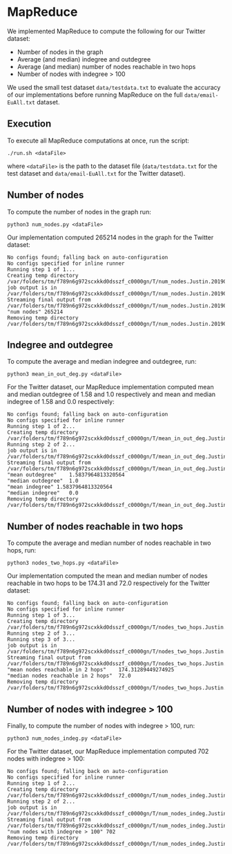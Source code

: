 # MapReduce

We implemented MapReduce to compute the following for our Twitter dataset:

- Number of nodes in the graph
- Average (and median) indegree and outdegree
- Average (and median) number of nodes reachable in two hops
- Number of nodes with indegree > 100

We used the small test dataset `data/testdata.txt` to evaluate the accuracy of our implementations before running 
MapReduce on the full `data/email-EuAll.txt` dataset.

## Execution

To execute all MapReduce computations at once, run the script:

`./run.sh <dataFile>`

where `<dataFile>` is the path to the dataset file (`data/testdata.txt` for the test dataset and `data/email-EuAll.txt` 
for the Twitter dataset).

## Number of nodes

To compute the number of nodes in the graph run:

`python3 num_nodes.py <dataFile>`

Our implementation computed 265214 nodes in the graph for the Twitter dataset:

```
No configs found; falling back on auto-configuration
No configs specified for inline runner
Running step 1 of 1...
Creating temp directory /var/folders/tm/f789n6g972scxkkd0dsszf_c0000gn/T/num_nodes.Justin.20190421.202357.980903
job output is in /var/folders/tm/f789n6g972scxkkd0dsszf_c0000gn/T/num_nodes.Justin.20190421.202357.980903/output
Streaming final output from /var/folders/tm/f789n6g972scxkkd0dsszf_c0000gn/T/num_nodes.Justin.20190421.202357.980903/output...
"num nodes"	265214
Removing temp directory /var/folders/tm/f789n6g972scxkkd0dsszf_c0000gn/T/num_nodes.Justin.20190421.202357.980903...
```

## Indegree and outdegree

To compute the average and median indegree and outdegree, run:

`python3 mean_in_out_deg.py <dataFile>`

For the Twitter dataset, our MapReduce implementation computed mean and median outdegree of 1.58 and 1.0 respectively 
and mean and median indegree of 1.58 and 0.0 respectively:

```
No configs found; falling back on auto-configuration
No configs specified for inline runner
Running step 1 of 2...
Creating temp directory /var/folders/tm/f789n6g972scxkkd0dsszf_c0000gn/T/mean_in_out_deg.Justin.20190421.202416.107121
Running step 2 of 2...
job output is in /var/folders/tm/f789n6g972scxkkd0dsszf_c0000gn/T/mean_in_out_deg.Justin.20190421.202416.107121/output
Streaming final output from /var/folders/tm/f789n6g972scxkkd0dsszf_c0000gn/T/mean_in_out_deg.Justin.20190421.202416.107121/output...
"mean outdegree"	1.5837964813320564
"median outdegree"	1.0
"mean indegree"	1.5837964813320564
"median indegree"	0.0
Removing temp directory /var/folders/tm/f789n6g972scxkkd0dsszf_c0000gn/T/mean_in_out_deg.Justin.20190421.202416.107121...
```

## Number of nodes reachable in two hops

To compute the average and median number of nodes reachable in two hops, run:

`python3 nodes_two_hops.py <dataFile>`

Our implementation computed the mean and median number of nodes reachable in two hops to be 174.31 and 72.0 respectively 
for the Twitter dataset:

```
No configs found; falling back on auto-configuration
No configs specified for inline runner
Running step 1 of 3...
Creating temp directory /var/folders/tm/f789n6g972scxkkd0dsszf_c0000gn/T/nodes_two_hops.Justin.20190423.124922.441571
Running step 2 of 3...
Running step 3 of 3...
job output is in /var/folders/tm/f789n6g972scxkkd0dsszf_c0000gn/T/nodes_two_hops.Justin.20190423.124922.441571/output
Streaming final output from /var/folders/tm/f789n6g972scxkkd0dsszf_c0000gn/T/nodes_two_hops.Justin.20190423.124922.441571/output...
"mean nodes reachable in 2 hops"	174.31289449274925
"median nodes reachable in 2 hops"	72.0
Removing temp directory /var/folders/tm/f789n6g972scxkkd0dsszf_c0000gn/T/nodes_two_hops.Justin.20190423.124922.441571...
```

## Number of nodes with indegree > 100

Finally, to compute the number of nodes with indegree > 100, run:

`python3 num_nodes_indeg.py <dataFile>`

For the Twitter dataset, our MapReduce implementation computed 702 nodes with indegree > 100:

```
No configs found; falling back on auto-configuration
No configs specified for inline runner
Running step 1 of 2...
Creating temp directory /var/folders/tm/f789n6g972scxkkd0dsszf_c0000gn/T/num_nodes_indeg.Justin.20190421.202458.042427
Running step 2 of 2...
job output is in /var/folders/tm/f789n6g972scxkkd0dsszf_c0000gn/T/num_nodes_indeg.Justin.20190421.202458.042427/output
Streaming final output from /var/folders/tm/f789n6g972scxkkd0dsszf_c0000gn/T/num_nodes_indeg.Justin.20190421.202458.042427/output...
"num nodes with indegree > 100"	702
Removing temp directory /var/folders/tm/f789n6g972scxkkd0dsszf_c0000gn/T/num_nodes_indeg.Justin.20190421.202458.042427...
```
